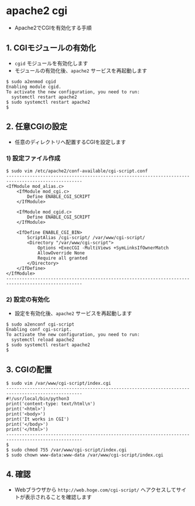 # apache2 cgi

- Apache2でCGIを有効化する手順

## 1. CGIモジュールの有効化

- `cgid` モジュールを有効化します
- モジュールの有効化後、`apache2` サービスを再起動します

```
$ sudo a2enmod cgid
Enabling module cgid.
To activate the new configuration, you need to run:
  systemctl restart apache2
$ sudo systemctl restart apache2
$
```

## 2. 任意CGIの設定

- 任意のディレクトリへ配置するCGIを設定します

### 1) 設定ファイル作成

```
$ sudo vim /etc/apache2/conf-available/cgi-script.conf
---------------------------------------------------------------------------------------------------
<IfModule mod_alias.c>
    <IfModule mod_cgi.c>
        Define ENABLE_CGI_SCRIPT
    </IfModule>

    <IfModule mod_cgid.c>
        Define ENABLE_CGI_SCRIPT
    </IfModule>

    <IfDefine ENABLE_CGI_BIN>
        ScriptAlias /cgi-script/ /var/www/cgi-script/
        <Directory "/var/www/cgi-script">
            Options +ExecCGI -MultiViews +SymLinksIfOwnerMatch
            AllowOverride None
            Require all granted
        </Directory>
    </IfDefine>
</IfModule>
---------------------------------------------------------------------------------------------------
```

### 2) 設定の有効化

- 設定を有効化後、`apache2` サービスを再起動します

```
$ sudo a2enconf cgi-script
Enabling conf cgi-script.
To activate the new configuration, you need to run:
  systemctl reload apache2
$ sudo systemctl restart apache2
$
```

## 3. CGIの配置

```
$ sudo vim /var/www/cgi-script/index.cgi
---------------------------------------------------------------------------------------------------
#!/usr/local/bin/python3
print('content-type: text/html\n')
print('<html>')
print('<body>')
print('It works in CGI')
print('</body>')
print('</html>')
---------------------------------------------------------------------------------------------------
$
$ sudo chmod 755 /var/www/cgi-script/index.cgi
$ sudo chown www-data:www-data /var/www/cgi-script/index.cgi
```

## 4. 確認

- Webブラウザから `http://web.hoge.com/cgi-script/` へアクセスしてサイトが表示されることを確認します